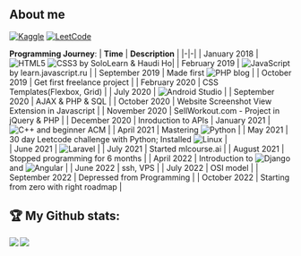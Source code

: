 ## About me

<a href="https://www.kaggle.com/scimusverum">![Kaggle](https://img.shields.io/badge/Kaggle-035a7d?style=for-the-badge&logo=kaggle&logoColor=white)</a>
<a href="https://www.leetcode.com/exypnos">![LeetCode](https://img.shields.io/badge/LeetCode-000000?style=for-the-badge&logo=LeetCode&logoColor=#d16c06)</a>

**Programming Journey**:
| **Time** | **Description** |
|-|-|
| January 2018 | ![HTML5](https://img.shields.io/badge/html5-%23E34F26.svg?style=for-the-badge&logo=html5&logoColor=white) ![CSS3](https://img.shields.io/badge/css3-%231572B6.svg?style=for-the-badge&logo=css3&logoColor=white) by SoloLearn & Haudi Ho|
| February 2019 | ![JavaScript](https://img.shields.io/badge/javascript-%23323330.svg?style=for-the-badge&logo=javascript&logoColor=%23F7DF1E)  by learn.javascript.ru |
| September 2019 | Made first  ![PHP](https://img.shields.io/badge/php-%23777BB4.svg?style=for-the-badge&logo=php&logoColor=white)  blog |
| October 2019 | Get first freelance project | 
| February 2020 | CSS Templates(Flexbox, Grid) |
| July 2020 | ![Android Studio](https://img.shields.io/badge/Android%20Studio-3DDC84.svg?style=for-the-badge&logo=android-studio&logoColor=white) |
| September 2020 | AJAX & PHP & SQL |
| October 2020 | Website Screenshot View Extension in Javascript |
| November 2020 | SellWorkout.com - Project in jQuery & PHP |
| December 2020 | Inroduction to APIs
| January 2021 | ![C++](https://img.shields.io/badge/c++-%2300599C.svg?style=for-the-badge&logo=c%2B%2B&logoColor=white) and beginner ACM |
| April 2021 | Mastering ![Python](https://img.shields.io/badge/python-3670A0?style=for-the-badge&logo=python&logoColor=ffdd54) |
| May 2021 | 30 day Leetcode challenge with Python; Installed ![Linux](https://img.shields.io/badge/Linux-FCC624?style=for-the-badge&logo=linux&logoColor=black) |  
| June 2021 | ![Laravel](https://img.shields.io/badge/laravel-%23FF2D20.svg?style=for-the-badge&logo=laravel&logoColor=white) |
| July 2021 | Started mlcourse.ai |
| August 2021 | Stopped programming for 6 months |
| April 2022 | Introduction to ![Django](https://img.shields.io/badge/django-%23092E20.svg?style=for-the-badge&logo=django&logoColor=white) and ![Angular](https://img.shields.io/badge/angular-%23DD0031.svg?style=for-the-badge&logo=angular&logoColor=white) |
| June 2022 | ssh, VPS |
| July 2022 | OSI model |
| September 2022 | Depressed from Programming |
| October 2022 | Starting from zero with right roadmap |

## :trophy: My Github stats:
<div>

<a href="https://github-readme-stats.vercel.app/api/top-langs/?username=thebackender&hide=html,css,scss&theme=tokyonight">
  <img align="left" src="https://github-readme-stats.vercel.app/api/top-langs/?username=thebackender&hide=html,css,scss&theme=tokyonight" />
</a>
  <a href="https://github-readme-stats.vercel.app/api?username=thebackender&count_private=true&show_icons=true&theme=tokyonight&count_private=true">
  <img  align="left" src="https://github-readme-stats.vercel.app/api?username=thebackender&count_private=true&show_icons=true&theme=tokyonight&hide=stars,prs,issues,contribs&hide_rank=true" />
</a>
</div>